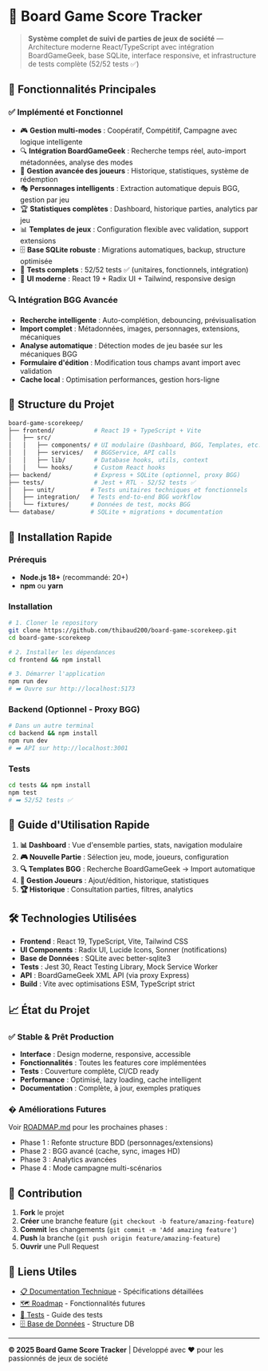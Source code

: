 # 🎲 Board Game Score Tracker

> **Système complet de suivi de parties de jeux de société** — Architecture moderne React/TypeScript avec intégration BoardGameGeek, base SQLite, interface responsive, et infrastructure de tests complète (52/52 tests ✅)

## 🚀 Fonctionnalités Principales

### ✅ **Implémenté et Fonctionnel**
- 🎮 **Gestion multi-modes** : Coopératif, Compétitif, Campagne avec logique intelligente
- 🔍 **Intégration BoardGameGeek** : Recherche temps réel, auto-import métadonnées, analyse des modes
- 👥 **Gestion avancée des joueurs** : Historique, statistiques, système de rédemption
- 🎭 **Personnages intelligents** : Extraction automatique depuis BGG, gestion par jeu
- 🏆 **Statistiques complètes** : Dashboard, historique parties, analytics par jeu
- 📊 **Templates de jeux** : Configuration flexible avec validation, support extensions
- 🗄️ **Base SQLite robuste** : Migrations automatiques, backup, structure optimisée
- 🧪 **Tests complets** : 52/52 tests ✅ (unitaires, fonctionnels, intégration)
- 🎨 **UI moderne** : React 19 + Radix UI + Tailwind, responsive design

### 🔍 **Intégration BGG Avancée**
- **Recherche intelligente** : Auto-complétion, debouncing, prévisualisation
- **Import complet** : Métadonnées, images, personnages, extensions, mécaniques
- **Analyse automatique** : Détection modes de jeu basée sur les mécaniques BGG
- **Formulaire d'édition** : Modification tous champs avant import avec validation
- **Cache local** : Optimisation performances, gestion hors-ligne

## 📁 Structure du Projet

```bash
board-game-scorekeep/
├── frontend/           # React 19 + TypeScript + Vite
│   ├── src/
│   │   ├── components/ # UI modulaire (Dashboard, BGG, Templates, etc.)
│   │   ├── services/   # BGGService, API calls
│   │   ├── lib/        # Database hooks, utils, context
│   │   └── hooks/      # Custom React hooks
├── backend/            # Express + SQLite (optionnel, proxy BGG)
├── tests/              # Jest + RTL - 52/52 tests ✅
│   ├── unit/          # Tests unitaires techniques et fonctionnels
│   ├── integration/   # Tests end-to-end BGG workflow
│   └── fixtures/      # Données de test, mocks BGG
└── database/          # SQLite + migrations + documentation
```

## 🚀 Installation Rapide

### Prérequis
- **Node.js 18+** (recommandé: 20+)
- **npm** ou **yarn**

### Installation
```bash
# 1. Cloner le repository
git clone https://github.com/thibaud200/board-game-scorekeep.git
cd board-game-scorekeep

# 2. Installer les dépendances
cd frontend && npm install

# 3. Démarrer l'application
npm run dev
# ➡️ Ouvre sur http://localhost:5173
```

### Backend (Optionnel - Proxy BGG)
```bash
# Dans un autre terminal
cd backend && npm install
npm run dev
# ➡️ API sur http://localhost:3001
```

### Tests
```bash
cd tests && npm install
npm test
# ➡️ 52/52 tests ✅
```

## 🎯 Guide d'Utilisation Rapide

1. **📊 Dashboard** : Vue d'ensemble parties, stats, navigation modulaire
2. **🎮 Nouvelle Partie** : Sélection jeu, mode, joueurs, configuration
3. **🔍 Templates BGG** : Recherche BoardGameGeek → Import automatique
4. **👥 Gestion Joueurs** : Ajout/édition, historique, statistiques
5. **🏆 Historique** : Consultation parties, filtres, analytics

## 🛠️ Technologies Utilisées

- **Frontend** : React 19, TypeScript, Vite, Tailwind CSS
- **UI Components** : Radix UI, Lucide Icons, Sonner (notifications)
- **Base de Données** : SQLite avec better-sqlite3
- **Tests** : Jest 30, React Testing Library, Mock Service Worker
- **API** : BoardGameGeek XML API (via proxy Express)
- **Build** : Vite avec optimisations ESM, TypeScript strict

## 📈 État du Projet

### ✅ **Stable & Prêt Production**
- **Interface** : Design moderne, responsive, accessible
- **Fonctionnalités** : Toutes les features core implémentées
- **Tests** : Couverture complète, CI/CD ready
- **Performance** : Optimisé, lazy loading, cache intelligent
- **Documentation** : Complète, à jour, exemples pratiques

### � **Améliorations Futures** 
Voir [ROADMAP.md](ROADMAP.md) pour les prochaines phases :
- Phase 1 : Refonte structure BDD (personnages/extensions)
- Phase 2 : BGG avancé (cache, sync, images HD)
- Phase 3 : Analytics avancées
- Phase 4 : Mode campagne multi-scénarios

## 🤝 Contribution

1. **Fork** le projet
2. **Créer** une branche feature (`git checkout -b feature/amazing-feature`)
3. **Commit** les changements (`git commit -m 'Add amazing feature'`)
4. **Push** la branche (`git push origin feature/amazing-feature`)
5. **Ouvrir** une Pull Request

## 📝 Liens Utiles

- [📋 Documentation Technique](frontend/src/prd.md) - Spécifications détaillées
- [🗺️ Roadmap](ROADMAP.md) - Fonctionnalités futures
- [🧪 Tests](tests/README.md) - Guide des tests
- [🗄️ Base de Données](database/docs/database-structure.md) - Structure DB

---

**© 2025 Board Game Score Tracker** | Développé avec ❤️ pour les passionnés de jeux de société
